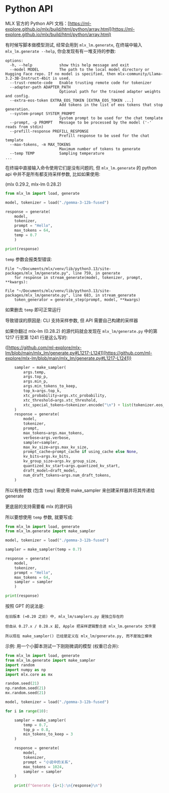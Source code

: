 # Python API

MLX 官方的 Python API 文档：[https://ml-explore.github.io/mlx/build/html/python/array.html](https://ml-explore.github.io/mlx/build/html/python/array.html)

有时候写脚本做模型测试, 经常会用到 `mlx_lm.generate`, 在终端中输入 `mlx_lm.generate --help`, 你会发现有有一堆支持的参数:

```plaintext
options:
  -h, --help            show this help message and exit
  --model MODEL         The path to the local model directory or Hugging Face repo. If no model is specified, then mlx-community/Llama-3.2-3B-Instruct-4bit is used.
  --trust-remote-code   Enable trusting remote code for tokenizer
  --adapter-path ADAPTER_PATH
                        Optional path for the trained adapter weights and config.
  --extra-eos-token EXTRA_EOS_TOKEN [EXTRA_EOS_TOKEN ...]
                        Add tokens in the list of eos tokens that stop generation.
  --system-prompt SYSTEM_PROMPT
                        System prompt to be used for the chat template
  --prompt, -p PROMPT   Message to be processed by the model ('-' reads from stdin)
  --prefill-response PREFILL_RESPONSE
                        Prefill response to be used for the chat template
  --max-tokens, -m MAX_TOKENS
                        Maximum number of tokens to generate
  --temp TEMP           Sampling temperature
...
```

在终端中直接输入命令使用它们是没有问题的, 但 `mlx_lm.generate` 的 python api 中并不是所有都支持采样参数, 比如如果使用:

(mlx 0.29.2, mlx-lm 0.28.2)

```python
from mlx_lm import load, generate

model, tokenizer = load("./gemma-3-12b-fused")

response = generate(
    model,
    tokenizer,
    prompt = "Hello",
    max_tokens = 64,
    temp = 0.7
    )

print(response)
```

`temp` 参数会报类型错误:

```plaintext
File "~/Documents/mlx/venv/lib/python3.13/site-packages/mlx_lm/generate.py", line 759, in generate
    for response in stream_generate(model, tokenizer, prompt, **kwargs):

File "~/Documents/mlx/venv/lib/python3.13/site-packages/mlx_lm/generate.py", line 683, in stream_generate
    token_generator = generate_step(prompt, model, **kwargs)
```

如果删去 `temp` 即可正常运行

导致错误的原因是: CLI 支持采样参数, 但 API 需要自己构建的采样器

如果你翻过 mlx-lm (0.28.2) 的源代码就会发现在 `mlx_lm/generate.py` 中的第 1217 行至第 1241 行是这么写的:

([https://github.com/ml-explore/mlx-lm/blob/main/mlx_lm/generate.py#L1217-L1241](https://github.com/ml-explore/mlx-lm/blob/main/mlx_lm/generate.py#L1217-L1241))

```python
    sampler = make_sampler(
        args.temp,
        args.top_p,
        args.min_p,
        args.min_tokens_to_keep,
        top_k=args.top_k,
        xtc_probability=args.xtc_probability,
        xtc_threshold=args.xtc_threshold,
        xtc_special_tokens=tokenizer.encode("\n") + list(tokenizer.eos_token_ids),
    )
    response = generate(
        model,
        tokenizer,
        prompt,
        max_tokens=args.max_tokens,
        verbose=args.verbose,
        sampler=sampler,
        max_kv_size=args.max_kv_size,
        prompt_cache=prompt_cache if using_cache else None,
        kv_bits=args.kv_bits,
        kv_group_size=args.kv_group_size,
        quantized_kv_start=args.quantized_kv_start,
        draft_model=draft_model,
        num_draft_tokens=args.num_draft_tokens,
    )
```

所以有些参数 (包含 `temp`) 需使用 make_sampler 来创建采样器并将其传递给 generate

更底层的支持需要看 mlx 的源代码

所以要想使用 `temp` 参数, 就要写成:

```python
from mlx_lm import load, generate
from mlx_lm.generate import make_sampler

model, tokenizer = load("./gemma-3-12b-fused")

sampler = make_sampler(temp = 0.7)

response = generate(
    model,
    tokenizer,
    prompt = "Hello",
    max_tokens = 64,
    sampler = sampler
    )

print(response)
```

按照 GPT 的说法是:

```plaintext
在旧版本 (≈0.20 之前) 中, mlx_lm/samplers.py 是独立存在的

但自从 0.27.x / 0.28.x 起, Apple 把采样逻辑整合进 mlx_lm.generate 文件里

所以现在 make_sampler() 已经是定义在 mlx_lm/generate.py, 而不是独立模块
```

示例: 用一个小脚本测试一下刚刚微调的模型 (权重已合并):

```python
from mlx_lm import load, generate
from mlx_lm.generate import make_sampler
import random
import numpy as np
import mlx.core as mx

random.seed(21)
np.random.seed(21)
mx.random.seed(21)

model, tokenizer = load("./gemma-3-12b-fused")

for i in range(10):

    sampler = make_sampler(
        temp = 0.7,
        top_p = 0.8,
        min_tokens_to_keep = 3
    )

    response = generate(
        model,
        tokenizer,
        prompt = "小说中的关系",
        max_tokens = 1024,
        sampler = sampler
    )
    
    print(f"Generate {i+1}:\n{response}\n")
```
